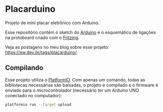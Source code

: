 # Placarduino

Projeto de mini placar eletrônico com Arduino.

Esse repositório contém o sketch do [Arduino](https://www.arduino.cc) e o esquemático de ligações na protoboard criado
com o [Fritzing](https://fritzing.org).

Veja as postagens no meu blog sobre esse projeto: https://ew.dev.br/tags/placarduino/.

## Compilando

Esse projeto utiliza o [PlatformIO](https://platformio.org/). Com apenas um comando, todas as bibliotecas necessárias
são baixadas, o projeto é compilado e o firmware é enviado para o microcontrolador (necessário ter um Arduino UNO
conectado no computador):

```sh
platformio run --target upload
```
